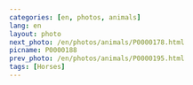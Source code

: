 ```yaml
---
categories: [en, photos, animals]
lang: en
layout: photo
next_photo: /en/photos/animals/P0000178.html
picname: P0000188
prev_photo: /en/photos/animals/P0000195.html
tags: [Horses]
---
```


